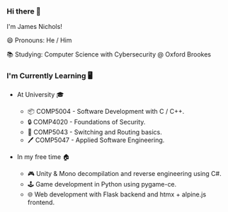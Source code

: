 ### Hi there 👋
I'm James Nichols!

😄 Pronouns: He / Him

📚 Studying: Computer Science with Cybersecurity @ Oxford Brookes

### I'm Currently Learning 🖥️
- At University 🎓
  - 📦 COMP5004 - Software Development with C / C++.
  - 🔒 COMP4020 - Foundations of Security.
  - 🛜 COMP5043 - Switching and Routing basics.
  - 🖊️ COMP5047 - Applied Software Engineering.

- In my free time 🏠
  - 🎮 Unity & Mono decompilation and reverse engineering using C#.
  - 🕹️ Game development in Python using pygame-ce.
  - 🌐 Web development with Flask backend and htmx + alpine.js frontend.
